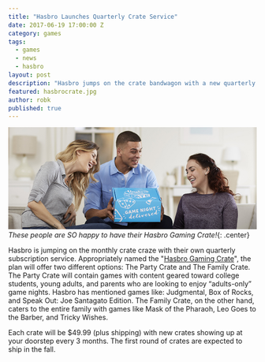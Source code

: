 ```yaml
---
title: "Hasbro Launches Quarterly Crate Service"
date: 2017-06-19 17:00:00 Z
category: games
tags:
  - games
  - news
  - hasbro
layout: post
description: "Hasbro jumps on the crate bandwagon with a new quarterly subscription plan."
featured: hasbrocrate.jpg                                                   
author: robk
published: true
---
```


![Happy Hasbro Customers](/images/hasbro/gamingcrate.jpg)
*These people are SO happy to have their Hasbro Gaming Crate!*{: .center}

Hasbro is jumping on the monthly crate craze with their own quarterly subscription service. Appropriately named the "[Hasbro Gaming Crate](https://www.hasbrogamingcrate.com/webapp/wcs/stores/servlet/homepage?storeId=11751&krypto=KG74pH98h2o0cQ3weGjUWHinhcEFYl1v3PI%2BBR%2Fm4wlXRJOosokyuzE8ry4Nb5XdmB32euV67Dh7ehbBayHEUF5jW%2FpxS6RLrZgAwCw2hiL36PdzcN2HkJa9VD1WmypDTK4aRcAkCPni9ZUBzJQ8H%2F1vuYOXuMxeVz3hFetBabY%3D&ddkey=https%3Ahomepage)", the plan will offer two different options: The Party Crate and The Family Crate. The Party Crate will contain games with content geared toward college students, young adults, and parents who are looking to enjoy “adults-only” game nights. Hasbro has mentioned games like: Judgmental, Box of Rocks, and Speak Out: Joe Santagato Edition. The Family Crate, on the other hand, caters to the entire family with games like Mask of the Pharaoh, Leo Goes to the Barber, and Tricky Wishes.

Each crate will be $49.99 (plus shipping) with new crates showing up at your doorstep every 3 months. The first round of crates are expected to ship in the fall.

